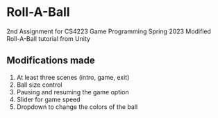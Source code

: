 # Roll-A-Ball
2nd Assignment for CS4223 Game Programming Spring 2023
Modified Roll-A-Ball tutorial from Unity

## Modifications made
1. At least three scenes (intro, game, exit)
2. Ball size control
3. Pausing and resuming the game option
4. Slider for game speed
5. Dropdown to change the colors of the ball
